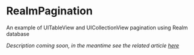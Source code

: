 # RealmPagination
An example of UITableView and UICollectionView pagination using Realm database


*Description coming soon, in the meantime see the related article [here](http://bit.ly/1LXpnb2)*
